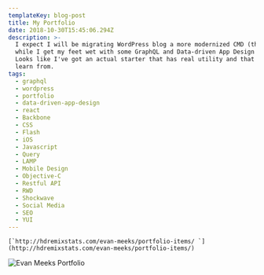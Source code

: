 ```yaml
---
templateKey: blog-post
title: My Portfolio
date: 2018-10-30T15:45:06.294Z
description: >-
  I expect I will be migrating WordPress blog a more modernized CMD (this one),
  while I get my feet wet with some GraphQL and Data-driven App Design (neat!).
  Looks like I've got an actual starter that has real utility and that I can
  learn from.
tags:
  - graphql
  - wordpress
  - portfolio
  - data-driven-app-design
  - react
  - Backbone
  - CSS
  - Flash
  - iOS
  - Javascript
  - Query
  - LAMP
  - Mobile Design
  - Objective-C
  - Restful API
  - RWD
  - Shockwave
  - Social Media
  - SEO
  - YUI
---
```

``[`http://hdremixstats.com/evan-meeks/portfolio-items/ `](http://hdremixstats.com/evan-meeks/portfolio-items/)``

![Evan Meeks Portfolio](/img/download.png)

